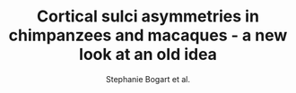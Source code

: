 ---
cat: gaia
subcat: architecture
bestof: false
author: Stephanie Bogart et al.
title: Cortical sulci asymmetries in chimpanzees and macaques - a new look at an old idea
journal: NeuroImage
year: 2012
type: article
doi: 10.1016/j.neuroimage.2012.03.082
---